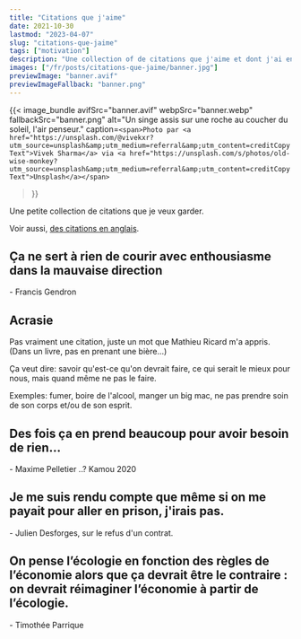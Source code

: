 ```yaml
---
title: "Citations que j'aime"
date: 2021-10-30
lastmod: "2023-04-07"
slug: "citations-que-jaime"
tags: ["motivation"]
description: "Une collection of de citations que j'aime et dont j'ai envie de me rappeler."
images: ["/fr/posts/citations-que-jaime/banner.jpg"]
previewImage: "banner.avif"
previewImageFallback: "banner.png"
---
```

{{< image_bundle
    avifSrc="banner.avif" 
    webpSrc="banner.webp" 
    fallbackSrc="banner.png" 
    alt="Un singe assis sur une roche au coucher du soleil, l'air penseur."
    caption=`<span>Photo par <a href="https://unsplash.com/@vivekxr?utm_source=unsplash&amp;utm_medium=referral&amp;utm_content=creditCopyText">Vivek Sharma</a> via <a href="https://unsplash.com/s/photos/old-wise-monkey?utm_source=unsplash&amp;utm_medium=referral&amp;utm_content=creditCopyText">Unsplash</a></span>`
>}}


Une petite collection de citations que je veux garder.

Voir aussi, [des citations en anglais](/posts/nuggets-of-wisdom-i-like/).

## Ça ne sert à rien de courir avec enthousiasme dans la mauvaise direction
\- Francis Gendron

## Acrasie
Pas vraiment une citation, juste un mot que Mathieu Ricard m'a appris.
(Dans un livre, pas en prenant une bière...)

Ça veut dire: savoir qu'est-ce qu'on devrait faire,
ce qui serait le mieux pour nous, 
mais quand même ne pas le faire.

Exemples: fumer, boire de l'alcool, manger un big mac, ne pas prendre soin de 
son corps et/ou de son esprit.

## Des fois ça en prend beaucoup pour avoir besoin de rien...
\- Maxime Pelletier ..? Kamou 2020

## Je me suis rendu compte que même si on me payait pour aller en prison, j'irais pas.
\- Julien Desforges, sur le refus d'un contrat.

## On pense l’écologie en fonction des règles de l’économie alors que ça devrait être le contraire : on devrait réimaginer l’économie à partir de l’écologie.
\- Timothée Parrique